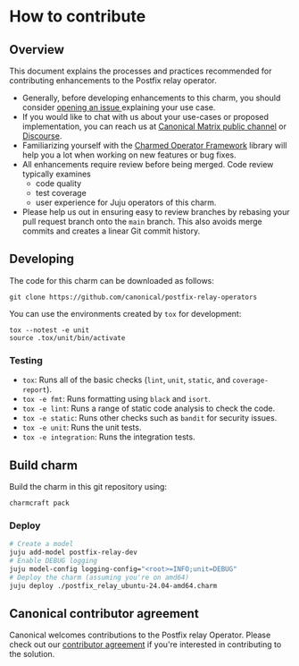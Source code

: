 <!-- vale Canonical.011-Headings-not-followed-by-heading = NO -->
# How to contribute
<!-- vale Canonical.011-Headings-not-followed-by-heading = YES -->

## Overview

This document explains the processes and practices recommended for contributing enhancements to the Postfix relay operator.

- Generally, before developing enhancements to this charm, you should consider [opening an issue
  ](https://github.com/canonical/postfix-relay-operators/issues) explaining your use case.
- If you would like to chat with us about your use-cases or proposed implementation, you can reach
  us at [Canonical Matrix public channel](https://matrix.to/#/#charmhub-charmdev:ubuntu.com)
  or [Discourse](https://discourse.charmhub.io/).
- Familiarizing yourself with the [Charmed Operator Framework](https://juju.is/docs/sdk) library
  will help you a lot when working on new features or bug fixes.
- All enhancements require review before being merged. Code review typically examines
  - code quality
  - test coverage
  - user experience for Juju operators of this charm.
- Please help us out in ensuring easy to review branches by rebasing your pull request branch onto the `main` branch. This also avoids merge commits and creates a linear Git commit history.

## Developing

The code for this charm can be downloaded as follows:

```
git clone https://github.com/canonical/postfix-relay-operators
```

You can use the environments created by `tox` for development:

```shell
tox --notest -e unit
source .tox/unit/bin/activate
```

### Testing

* `tox`: Runs all of the basic checks (`lint`, `unit`, `static`, and `coverage-report`).
* `tox -e fmt`: Runs formatting using `black` and `isort`.
* `tox -e lint`: Runs a range of static code analysis to check the code.
* `tox -e static`: Runs other checks such as `bandit` for security issues.
* `tox -e unit`: Runs the unit tests.
* `tox -e integration`: Runs the integration tests.


## Build charm

Build the charm in this git repository using:

```shell
charmcraft pack
```

### Deploy

```bash
# Create a model
juju add-model postfix-relay-dev
# Enable DEBUG logging
juju model-config logging-config="<root>=INFO;unit=DEBUG"
# Deploy the charm (assuming you're on amd64)
juju deploy ./postfix_relay_ubuntu-24.04-amd64.charm
```

## Canonical contributor agreement

Canonical welcomes contributions to the Postfix relay Operator. Please check out our [contributor agreement](https://canonical.com/legal/contributors) if you're interested in contributing to the solution.

